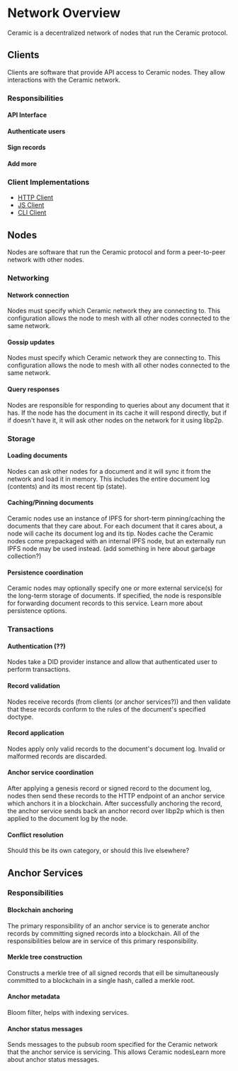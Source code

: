 # Network Overview
Ceramic is a decentralized network of nodes that run the Ceramic protocol.

## Clients
Clients are software that provide API access to Ceramic nodes. They allow interactions with the Ceramic network.

### Responsibilities

#### API Interface

#### Authenticate users

#### Sign records

#### Add more

### Client Implementations
- [HTTP Client]()
- [JS Client]()
- [CLI Client]()

## Nodes
Nodes are software that run the Ceramic protocol and form a peer-to-peer network with other nodes.

### Networking

#### Network connection
Nodes must specify which Ceramic network they are connecting to. This configuration allows the node to mesh with all other nodes connected to the same network.

#### Gossip updates
Nodes must specify which Ceramic network they are connecting to. This configuration allows the node to mesh with all other nodes connected to the same network.

#### Query responses
Nodes are responsible for responding to queries about any document that it has. If the node has the document in its cache it will respond directly, but if if doesn't have it, it will ask other nodes on the network for it using libp2p.

### Storage

#### Loading documents
Nodes can ask other nodes for a document and it will sync it from the network and load it in memory. This includes the entire document log (contents) and its most recent tip (state).

#### Caching/Pinning documents
Ceramic nodes use an instance of IPFS for short-term pinning/caching the documents that they care about. For each document that it cares about, a node will cache its document log and its tip. Nodes cache the Ceramic nodes come prepackaged with an internal IPFS node, but an externally run IPFS node may be used instead. (add something in here about garbage collection?)

#### Persistence coordination
Ceramic nodes may optionally specify one or more external service(s) for the long-term storage of documents. If specified, the node is responsible for forwarding document records to this service. Learn more about persistence options.

### Transactions

#### Authentication (??)
Nodes take a DID provider instance and allow that authenticated user to perform transactions.

#### Record validation
Nodes receive records (from clients (or anchor services?)) and then validate that these records conform to the rules of the document's specified doctype.

#### Record application
Nodes apply only valid records to the document's document log. Invalid or malformed records are discarded.

#### Anchor service coordination
After applying a genesis record or signed record to the document log, nodes then send these records to the HTTP endpoint of an anchor service which anchors it in a blockchain. After successfully anchoring the record, the anchor service sends back an anchor record over libp2p which is then applied to the document log by the node.

#### Conflict resolution
Should this be its own category, or should this live elsewhere?

## Anchor Services

### Responsibilities

#### Blockchain anchoring
The primary responsibility of an anchor service is to generate anchor records by committing signed records into a blockchain. All of the responsibilities below are in service of this primary responsibility.

#### Merkle tree construction
Constructs a merkle tree of all signed records that eill be simultaneously committed to a blockchain in a single hash, called a merkle root.

#### Anchor metadata
Bloom filter, helps with indexing services.

#### Anchor status messages
Sends messages to the pubsub room specified for the Ceramic network that the anchor service is servicing. This allows Ceramic nodesLearn more about anchor status messages.
